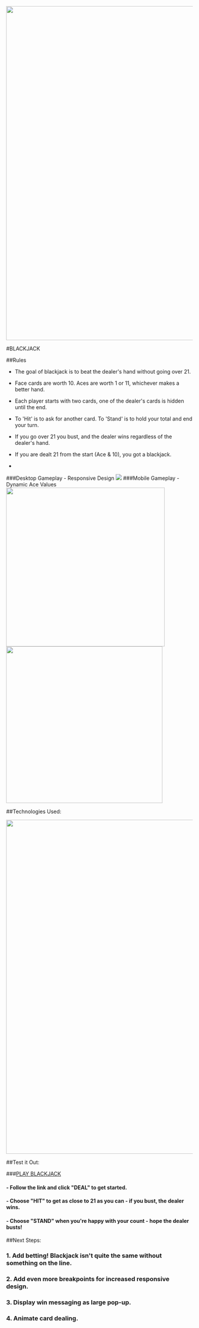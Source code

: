 <img src="https://i.imgur.com/WfKroV6.jpg" width="900">

#BLACKJACK

##Rules

- The goal of blackjack is to beat the dealer's hand without going over 21.
- Face cards are worth 10. Aces are worth 1 or 11, whichever makes a better hand.
- Each player starts with two cards, one of the dealer's cards is hidden until the end.
- To 'Hit' is to ask for another card. To 'Stand' is to hold your total and end your turn.
- If you go over 21 you bust, and the dealer wins regardless of the dealer's hand.
- If you are dealt 21 from the start (Ace & 10), you got a blackjack.

-

###Desktop Gameplay - Responsive Design
<img src="https://i.imgur.com/qr5E0Cn.png">
###Mobile Gameplay - Dynamic Ace Values
<img src="https://i.imgur.com/nFJFYtb.png" width="428"> <img src="https://i.imgur.com/u07Zi3x.png" width="422">

##Technologies Used:

<img src="https://i.imgur.com/R7g2T8Y.jpg" width="900">

##Test it Out: 

###[PLAY BLACKJACK](https://jczarat.github.io/Blackjack/)
#### - Follow the link and click "DEAL" to get started.
#### - Choose "HIT" to get as close to 21 as you can - if you bust, the dealer wins.
#### - Choose "STAND" when you're happy with your count - hope the dealer busts!

##Next Steps:

### 1. Add betting! Blackjack isn't quite the same without something on the line.
### 2. Add even more breakpoints for increased responsive design.
### 3. Display win messaging as large pop-up.
### 4. Animate card dealing.